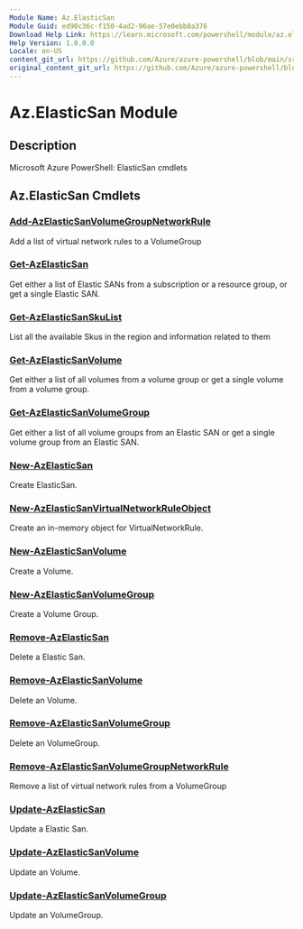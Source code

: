 ```yaml
---
Module Name: Az.ElasticSan
Module Guid: ed90c36c-f150-4ad2-96ae-57e0ebb0a376
Download Help Link: https://learn.microsoft.com/powershell/module/az.elasticsan
Help Version: 1.0.0.0
Locale: en-US
content_git_url: https://github.com/Azure/azure-powershell/blob/main/src/ElasticSan/help/Az.ElasticSan.md
original_content_git_url: https://github.com/Azure/azure-powershell/blob/main/src/ElasticSan/help/Az.ElasticSan.md
---
```


# Az.ElasticSan Module
## Description
Microsoft Azure PowerShell: ElasticSan cmdlets

## Az.ElasticSan Cmdlets
### [Add-AzElasticSanVolumeGroupNetworkRule](Add-AzElasticSanVolumeGroupNetworkRule.md)
Add a list of virtual network rules to a VolumeGroup

### [Get-AzElasticSan](Get-AzElasticSan.md)
Get either a list of Elastic SANs from a subscription or a resource group, or get a single Elastic SAN.

### [Get-AzElasticSanSkuList](Get-AzElasticSanSkuList.md)
List all the available Skus in the region and information related to them

### [Get-AzElasticSanVolume](Get-AzElasticSanVolume.md)
Get either a list of all volumes from a volume group or get a single volume from a volume group.

### [Get-AzElasticSanVolumeGroup](Get-AzElasticSanVolumeGroup.md)
Get either a list of all volume groups from an Elastic SAN or get a single volume group from an Elastic SAN.

### [New-AzElasticSan](New-AzElasticSan.md)
Create ElasticSan.

### [New-AzElasticSanVirtualNetworkRuleObject](New-AzElasticSanVirtualNetworkRuleObject.md)
Create an in-memory object for VirtualNetworkRule.

### [New-AzElasticSanVolume](New-AzElasticSanVolume.md)
Create a Volume.

### [New-AzElasticSanVolumeGroup](New-AzElasticSanVolumeGroup.md)
Create a Volume Group.

### [Remove-AzElasticSan](Remove-AzElasticSan.md)
Delete a Elastic San.

### [Remove-AzElasticSanVolume](Remove-AzElasticSanVolume.md)
Delete an Volume.

### [Remove-AzElasticSanVolumeGroup](Remove-AzElasticSanVolumeGroup.md)
Delete an VolumeGroup.

### [Remove-AzElasticSanVolumeGroupNetworkRule](Remove-AzElasticSanVolumeGroupNetworkRule.md)
Remove a list of virtual network rules from a VolumeGroup

### [Update-AzElasticSan](Update-AzElasticSan.md)
Update a Elastic San.

### [Update-AzElasticSanVolume](Update-AzElasticSanVolume.md)
Update an Volume.

### [Update-AzElasticSanVolumeGroup](Update-AzElasticSanVolumeGroup.md)
Update an VolumeGroup.

